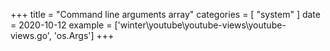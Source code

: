 +++
title = "Command line arguments array"
categories = [ "system" ]
date = 2020-10-12
example = ['winter\youtube\youtube-views\youtube-views.go', 'os.Args']
+++
